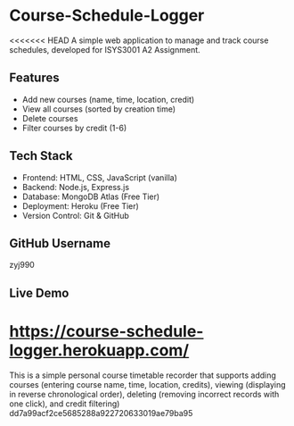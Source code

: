 # Course-Schedule-Logger
<<<<<<< HEAD
A simple web application to manage and track course schedules, developed for ISYS3001 A2 Assignment.

## Features
- Add new courses (name, time, location, credit)
- View all courses (sorted by creation time)
- Delete courses
- Filter courses by credit (1-6)

## Tech Stack
- Frontend: HTML, CSS, JavaScript (vanilla)
- Backend: Node.js, Express.js
- Database: MongoDB Atlas (Free Tier)
- Deployment: Heroku (Free Tier)
- Version Control: Git & GitHub

## GitHub Username
zyj990

## Live Demo
https://course-schedule-logger.herokuapp.com/
=======
This is a simple personal course timetable recorder that supports adding courses (entering course name, time, location, credits), viewing (displaying in reverse chronological order), deleting (removing incorrect records with one click), and credit filtering)
 dd7a99acf2ce5685288a922720633019ae79ba95
